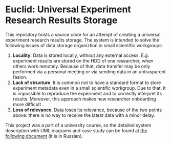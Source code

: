 # Euclid: Universal Experiment Research Results Storage

This repository hosts a source code for an attempt of creating a universal experiment research results storage. The system is intended to solve the following issues of data storage organiztion in small scientific workgroups:

1. **Locality**. Data is stored locally, without any external access. E.g. experiment results are stored on the HDD of one researcher, when others work remotely. Because of that, data transfer may be only performed via a personal meeting or via sending data in an untrasparent fasion.
2. **Lack of structure**. It is common not to have a standard format to store experiment metadata even in a small scientific workgroup. Due to that, it is impossible to reproduce the experiment and to correctly interpret its results. Moreover, this approach makes new researcher onboarding more difficult .
3. **Loss of relevance**. Data loses its relevance, because of the two points above: there is no way to receive the latest data with a minor delay.

This project was a part of a university course, so the detailed system description with UML diagrams and case study can be found at [the following document](https://github.com/dev0x13/euclid/blob/master/doc/Euclid_report_fin.pdf) (it is in Russian).
